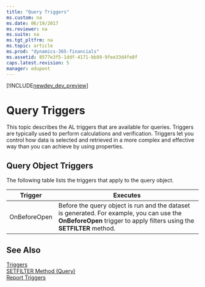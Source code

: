 ```yaml
---
title: "Query Triggers"
ms.custom: na
ms.date: 06/19/2017
ms.reviewer: na
ms.suite: na
ms.tgt_pltfrm: na
ms.topic: article
ms.prod: "dynamics-365-financials"
ms.assetid: 8577e3f5-1ddf-4171-bb89-9fee33d4fe8f
caps.latest.revision: 5
manager: edupont
---
```


[!INCLUDE[newdev_dev_preview](../includes/newdev_dev_preview.md)]

# Query Triggers
This topic describes the AL triggers that are available for queries. Triggers are typically used to perform calculations and verification. Triggers let you control how data is selected and retrieved in a more complex and effective way than you can achieve by using properties.  

## Query Object Triggers  
 The following table lists the triggers that apply to the query object.  

|Trigger|Executes|  
|-------------|--------------|  
|OnBeforeOpen|Before the query object is run and the dataset is generated. For example, you can use the **OnBeforeOpen** trigger to apply filters using the **SETFILTER** method.|  

## See Also  
 [Triggers](devenv-triggers.md)  
 [SETFILTER Method (Query)](../methods/devenv-setfilter-method-query.md)  
 [Report Triggers](devenv-report-triggers.md)  
